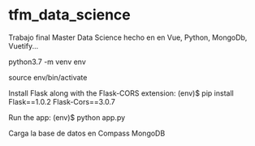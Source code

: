 # tfm_data_science
Trabajo final Master Data Science hecho en en Vue, Python, MongoDb, Vuetify...


python3.7 -m venv env

source env/bin/activate

Install Flask along with the Flask-CORS extension:
(env)$ pip install Flask==1.0.2 Flask-Cors==3.0.7

Run the app:
(env)$ python app.py

Carga la base de datos en Compass MongoDB


